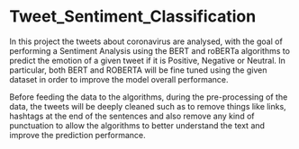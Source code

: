 # Tweet_Sentiment_Classification


In this project the tweets about coronavirus are analysed, with the goal of performing a Sentiment Analysis using the BERT and roBERTa algorithms to predict the emotion of a given tweet if it is Positive, Negative or Neutral. In particular, both BERT and ROBERTA will be fine tuned using the given dataset in order to improve the model overall performance.

Before feeding the data to the algorithms, during the pre-processing of the data, the tweets will be deeply cleaned such as to remove things like links, hashtags at the end of the sentences and also remove any kind of punctuation to allow the algorithms to better understand the text and improve the prediction performance.
